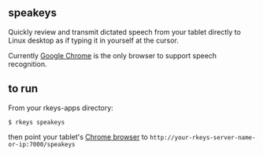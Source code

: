 ## speakeys

Quickly review and transmit dictated speech from your tablet directly
to Linux desktop as if typing it in yourself at the cursor.

Currently [Google Chrome][chrome] is the only browser to support
speech recognition.

## to run

From your rkeys-apps directory:

    $ rkeys speakeys

then point your tablet's [Chrome browser][chrome] to
`http://your-rkeys-server-name-or-ip:7000/speakeys`


[chrome]: https://www.google.com/chrome/browser/mobile/index.html
[rkeys]: https://github.com/dizzib/rkeys
